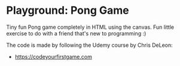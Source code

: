 # Playground: Pong Game

Tiny fun Pong game completely in HTML using the canvas. Fun little exercise to do with a friend that's new to programming :)

The code is made by following the Udemy course by Chris DeLeon:

- https://codeyourfirstgame.com

